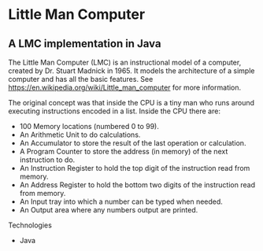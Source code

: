 # Little Man Computer
## A LMC implementation in Java


The Little Man Computer (LMC) is an instructional model of a computer, created by Dr. Stuart Madnick in 1965. It models the architecture of a simple computer and has all the basic features. See https://en.wikipedia.org/wiki/Little_man_computer for more information.

The original concept was that inside the CPU is a tiny man who runs around executing instructions encoded in a list. Inside the CPU there are:

- 100 Memory locations (numbered 0 to 99).
- An Arithmetic Unit to do calculations.
- An Accumulator to store the result of the last operation or calculation.
- A Program Counter to store the address (in memory) of the next instruction to do.
- An Instruction Register to hold the top digit of the instruction read from memory.
- An Address Register to hold the bottom two digits of the instruction read from memory.
- An Input tray into which a number can be typed when needed.
- An Output area where any numbers output are printed.

Technologies
- Java
